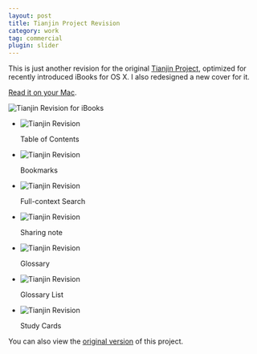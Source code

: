 ```yaml
---
layout: post
title: Tianjin Project Revision
category: work
tag: commercial
plugin: slider
---
```


<div class=txt>
  <p>This is just another revision for the original <a href="{% post_url /work/commercial/2012-06-11-tianjin-project %}/">Tianjin Project</a>, optimized for recently introduced iBooks for OS X. I also redesigned a new cover for it.</p>

  <p class="download"><a href="{{ site.download }}/Tianjin%20Revision.ibooks">Read it on your Mac</a>.</p>

  <p><img src="{{ site.file }}/tianjin-revision-01.jpg" alt="Tianjin Revision for iBooks"></p>

  <div class="flexslider">
    <ul class="slides">
      <li>
        <p><img src="{{ site.file }}/tianjin-revision-02.jpg" alt="Tianjin Revision"></p>
        <p class="flex-caption">Table of Contents</p>
      </li>
      <li>
        <p><img src="{{ site.file }}/tianjin-revision-03.jpg" alt="Tianjin Revision"></p>
        <p class="flex-caption">Bookmarks</p>
      </li>
      <li>
        <p><img src="{{ site.file }}/tianjin-revision-04.jpg" alt="Tianjin Revision"></p>
        <p class="flex-caption">Full-context Search</p>
      </li>
      <li>
        <p><img src="{{ site.file }}/tianjin-revision-05.jpg" alt="Tianjin Revision"></p>
        <p class="flex-caption">Sharing note</p>
      </li>
      <li>
        <p><img src="{{ site.file }}/tianjin-revision-06.jpg" alt="Tianjin Revision"></p>
        <p class="flex-caption">Glossary</p>
      </li>
      <li>
        <p><img src="{{ site.file }}/tianjin-revision-07.jpg" alt="Tianjin Revision"></p>
        <p class="flex-caption">Glossary List</p>
      </li>
      <li>
        <p><img src="{{ site.file }}/tianjin-revision-08.jpg" alt="Tianjin Revision"></p>
        <p class="flex-caption">Study Cards</p>
      </li>
    </ul>
  </div><!-- .flexslider -->

  <p class=note>You can also view the <a href="{% post_url /work/commercial/2012-06-11-tianjin-project %}">original version</a> of this project.</p>
</div>
